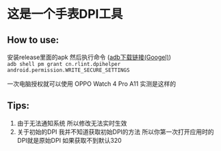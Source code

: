 # 这是一个手表DPI工具 

## How to use:
安装release里面的apk 然后执行命令  ([adb下载链接(Googel)](https://developer.android.google.cn/tools/releases/platform-tools?hl=zh-cn#downloads.html))  
`adb shell pm grant cn.rlint.dpihelper android.permission.WRITE_SECURE_SETTINGS`  

一次电脑授权就可以使用 OPPO Watch 4 Pro A11 实测是这样的

## Tips:
1. 由于无法通知系统 所以修改无法实时生效
2. 关于初始的DPI 我并不知道获取初始DPI的方法 所以你第一次打开应用时的DPI就是原始DPI 如果获取不到默认320
